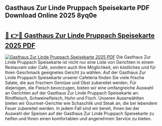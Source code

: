 ## Gasthaus Zur Linde Pruppach Speisekarte PDF Download Online 2025 8yq0e

# <h2><a href="http://gc6jc9.nevu.top/?p=Gasthaus+Zur+Linde+Pruppach+Speisekarte">🔗 👉🔴 Gasthaus Zur Linde Pruppach Speisekarte 2025 PDF</a></h2>

[![Gasthaus Zur Linde Pruppach Speisekarte 2025 PDF](https://i.imgur.com/dBaPXMq.png)](http://gc6jc9.nevu.top/?p=Gasthaus+Zur+Linde+Pruppach+Speisekarte)
Die Gasthaus Zur Linde Pruppach Speisekarte ist nicht nur eine Liste von Gerichten in einem Restaurant oder Café, sondern auch Ihre Möglichkeit, ein köstliches und für Ihren Geschmack geeignetes Gericht zu wählen. Auf der Gasthaus Zur Linde Pruppach Speisekarte unserer Cafeteria finden Sie viele frische Salate, die aus frischem Gemüse und Obst zubereitet werden. Für diejenigen, die Fleisch bevorzugen, bieten wir eine umfangreiche Auswahl an Gerichten auf der Gasthaus Zur Linde Pruppach Speisekarte an: Rindfleisch, Schweinefleisch, Huhn und Fisch. Unseren Auserwählten bieten wir Gourmet-Gerichte wie Schaschlik und Steak an, die bei lebendem Feuer zubereitet werden. In jedem Fall sind wir bereit, Ihnen bei der Auswahl der Speisen auf der Gasthaus Zur Linde Pruppach Speisekarte zu helfen und Ihnen einen komfortablen und angenehmen Service zu bieten.
